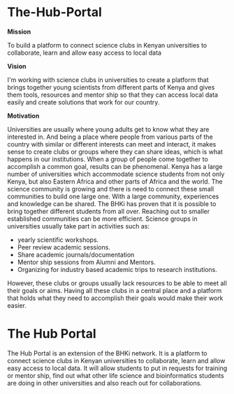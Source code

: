 # The-Hub-Portal 

**Mission** 

To build a platform to connect science clubs in Kenyan universities to collaborate, learn and allow easy access to local data

**Vision**

I'm working with science clubs in universities to create a platform that brings together young scientists from different parts of Kenya and gives them tools, resources and mentor ship so that they can access local data easily and create solutions that work for our country.

**Motivation**

Universities are usually where young adults get to know what they are interested in. And being a place where people from various parts of the country with similar or different interests can meet and interact, it makes sense to create clubs or groups where they can share ideas, which is what happens in our institutions. When a group of people come together to accomplish a common goal, results can be phenomenal. 
Kenya has a large number of universities which accommodate science students from not only Kenya, but also Eastern Africa and other parts of Africa and the world. The science community is growing and there is need to connect these small communities to build one large one. With a large community, experiences and knowledge can be shared. The BHKi has proven that it is possible to bring together different students from all over. Reaching out to smaller established communities can be more efficient. 
Science groups in universities usually take part in activities such as:
<ul>
<li>yearly scientific workshops. </li>
<li>Peer review academic sessions.</li>
<li>Share academic journals/documentation</li>
<li>Mentor ship sessions from Alumni and Mentors.</li>
<li>Organizing for industry based academic trips to research institutions.</li>
</ul>

However, these clubs or groups usually lack resources to be able to meet all their goals or aims. Having all these clubs in a central place and a platform that holds what they need to accomplish their goals would make their work easier. 

<h1> The Hub Portal </h1>
The Hub Portal is an extension of the BHKi network. It is a platform to connect science clubs in Kenyan universities to collaborate, learn and allow easy access to local data. It will allow students to put in requests for training or mentor ship, find out what other life science and bioinformatics students are doing in other universities and also reach out for collaborations. 